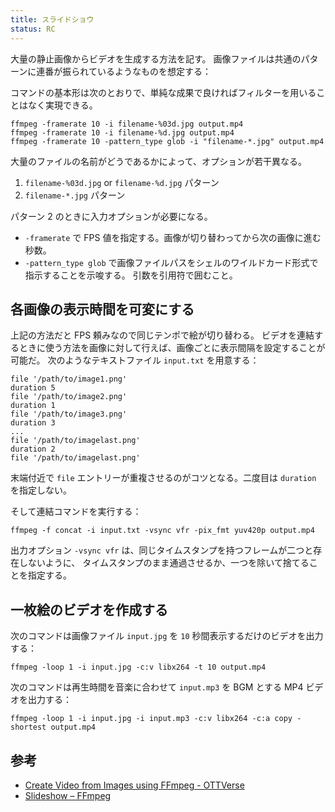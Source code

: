 ```yaml
---
title: スライドショウ
status: RC
---
```


大量の静止画像からビデオを生成する方法を記す。
画像ファイルは共通のパターンに連番が振られているようなものを想定する：

コマンドの基本形は次のとおりで、単純な成果で良ければフィルターを用いることはなく実現できる。

```console
ffmpeg -framerate 10 -i filename-%03d.jpg output.mp4
ffmpeg -framerate 10 -i filename-%d.jpg output.mp4
ffmpeg -framerate 10 -pattern_type glob -i "filename-*.jpg" output.mp4
```

大量のファイルの名前がどうであるかによって、オプションが若干異なる。

1. `filename-%03d.jpg` or `filename-%d.jpg` パターン
2. `filename-*.jpg` パターン

パターン 2 のときに入力オプションが必要になる。

* `-framerate` で FPS 値を指定する。画像が切り替わってから次の画像に進む秒数。
* `-pattern_type glob` で画像ファイルパスをシェルのワイルドカード形式で指示することを示唆する。
  引数を引用符で囲むこと。

## 各画像の表示時間を可変にする

上記の方法だと FPS 頼みなので同じテンポで絵が切り替わる。
ビデオを連結するときに使う方法を画像に対して行えば、画像ごとに表示間隔を設定することが可能だ。
次のようなテキストファイル `input.txt` を用意する：

```text
file '/path/to/image1.png'
duration 5
file '/path/to/image2.png'
duration 1
file '/path/to/image3.png'
duration 3
...
file '/path/to/imagelast.png'
duration 2
file '/path/to/imagelast.png'
```

末端付近で `file` エントリーが重複させるのがコツとなる。二度目は `duration` を指定しない。

そして連結コマンドを実行する：

```console
ffmpeg -f concat -i input.txt -vsync vfr -pix_fmt yuv420p output.mp4
```

出力オプション `-vsync vfr` は、同じタイムスタンプを持つフレームが二つと存在しないように、
タイムスタンプのまま通過させるか、一つを除いて捨てることを指定する。

## 一枚絵のビデオを作成する

次のコマンドは画像ファイル `input.jpg` を `10` 秒間表示するだけのビデオを出力する：

```console
ffmpeg -loop 1 -i input.jpg -c:v libx264 -t 10 output.mp4
```

次のコマンドは再生時間を音楽に合わせて `input.mp3` を BGM とする MP4 ビデオを出力する：

```console
ffmpeg -loop 1 -i input.jpg -i input.mp3 -c:v libx264 -c:a copy -shortest output.mp4
```

## 参考

* [Create Video from Images using FFmpeg - OTTVerse](https://ottverse.com/create-video-from-images-using-ffmpeg/)
* [Slideshow – FFmpeg](https://trac.ffmpeg.org/wiki/Slideshow)
